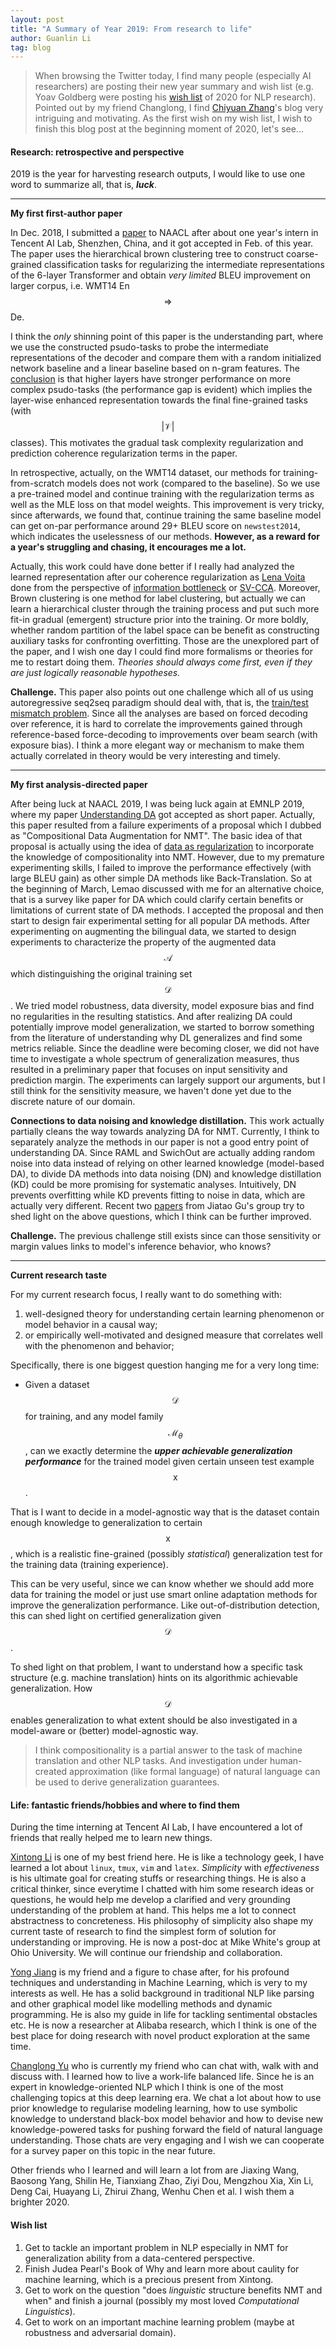 ```yaml
---
layout: post
title: "A Summary of Year 2019: From research to life"
author: Guanlin Li
tag: blog
---
```


> When browsing the Twitter today, I find many people (especially AI researchers) are posting their new year summary and wish list (e.g. Yoav Goldberg were posting his [wish list](https://twitter.com/yoavgo/status/1205987145112051713) of 2020 for NLP research). Pointed out by my friend Changlong, I find [Chiyuan Zhang](http://freemind.pluskid.org/)'s blog very intriguing and motivating. As the first wish on my wish list, I wish to finish this blog post at the beginning moment of 2020, let's see...

#### Research: retrospective and perspective

2019 is the year for harvesting research outputs, I would like to use one word to summarize all, that is, ***luck***.

---

**My first first-author paper**

In Dec. 2018, I submitted a [paper](https://www.aclweb.org/anthology/N19-1046/) to NAACL after about one year's intern in Tencent AI Lab, Shenzhen, China, and it got accepted in Feb. of this year. The paper uses the hierarchical brown clustering tree to construct coarse-grained classification tasks for regularizing the intermediate representations of the 6-layer Transformer and obtain *very limited* BLEU improvement on larger corpus, i.e. WMT14 En$$\Rightarrow$$De.

I think the *only* shinning point of this paper is the understanding part, where we use the constructed psudo-tasks to probe the intermediate representations of the decoder and compare them with a random initialized network baseline and a linear baseline based on n-gram features. The <u>conclusion</u> is that higher layers have stronger performance on more complex psudo-tasks (the performance gap is evident) which implies the layer-wise enhanced representation towards the final fine-grained tasks (with $$\vert \mathcal{V} \vert$$ classes). This motivates the gradual task complexity regularization and prediction coherence regularization terms in the paper. 

In retrospective, actually, on the WMT14 dataset, our methods for training-from-scratch models does not work (compared to the baseline). So we use a pre-trained model and continue training with the regularization terms as well as the MLE loss on that model weights. This improvement is very tricky, since afterwards, we found that, continue training the same baseline model can get on-par performance around 29+ BLEU score on `newstest2014`, which indicates the uselessness of our methods. **However, as a reward for a year's struggling and chasing, it encourages me a lot.** 

Actually, this work could have done better if I really had analyzed the learned representation after our coherence regularization as [Lena Voita](https://lena-voita.github.io/) done from the perspective of [information bottleneck](https://lena-voita.github.io/posts.html) or [SV-CCA](https://arxiv.org/abs/1706.05806). Moreover, Brown clustering is one method for label clustering, but actually we can learn a hierarchical cluster through the training process and put such more fit-in gradual (emergent) structure prior into the training. Or more boldly, whether random partition of the label space can be benefit as constructing auxiliary tasks for confronting overfitting. Those are the unexplored part of the paper, and I wish one day I could find more formalisms or theories for me to restart doing them. *Theories should always come first, even if they are just logically reasonable hypotheses.*

**Challenge.** This paper also points out one challenge which all of us using autoregressive seq2seq paradigm should deal with, that is, the <u>train/test mismatch problem</u>. Since all the analyses are based on forced decoding over reference, it is hard to correlate the improvements gained through reference-based force-decoding to improvements over beam search (with exposure bias). I think a more elegant way or mechanism to make them actually correlated in theory would be very interesting and timely.

---

**My first analysis-directed paper**

After being luck at NAACL 2019, I was being luck again at EMNLP 2019, where my paper [Understanding DA](https://www.aclweb.org/anthology/D19-1570/) got accepted as short paper. Actually, this paper resulted from a failure experiments of a proposal which I dubbed as "Compositional Data Augmentation for NMT". The basic idea of that proposal is actually using the idea of [data as regularization](https://ieeexplore.ieee.org/document/726787) to incorporate the knowledge of compositionality into NMT. However, due to my premature experimenting skills, I failed to improve the performance effectively (with large BLEU gain) as other simple DA methods like Back-Translation. So at the beginning of March, Lemao discussed with me for an alternative choice, that is a survey like paper for DA which could clarify certain benefits or limitations of current state of DA methods. I accepted the proposal and then start to design fair experimental setting for all popular DA methods. After experimenting on augmenting the bilingual data, we started to design experiments to characterize the property of the augmented data $$\mathcal{A}$$ which distinguishing the original training set $$\mathcal{D}$$. We tried model robustness, data diversity, model exposure bias and find no regularities in the resulting statistics. And after realizing DA could potentially improve model generalization, we started to borrow something from the literature of understanding why DL generalizes and find some metrics reliable. Since the deadline were becoming closer, we did not have time to investigate a whole spectrum of generalization measures, thus resulted in a preliminary paper that focuses on input sensitivity and prediction margin. The experiments can largely support our arguments, but I still think for the sensitivity measure, we haven't done yet due to the discrete nature of our domain.

**Connections to data noising and knowledge distillation.** This work actually partially cleans the way towards analyzing DA for NMT. Currently, I think to separately analyze the methods in our paper is not a good entry point of understanding DA. Since RAML and SwichOut are actually adding random noise into data instead of relying on other learned knowledge (model-based DA), to divide DA methods into data noising (DN) and knowledge distillation (KD) could be more promising for systematic analyses. Intuitively, DN prevents overfitting while KD prevents fitting to noise in data, which are actually very different. Recent two [paper](https://jiataogu.me/publication/revisit-self-training)[s](https://jiataogu.me/publication/understand-distillation) from Jiatao Gu's group try to shed light on the above questions, which I think can be further improved.

**Challenge.** The previous challenge still exists since can those sensitivity or margin values links to model's inference behavior, who knows?

---

**Current research taste**

For my current research focus, I really want to do something with:

1. well-designed theory for understanding certain learning phenomenon or model behavior in a causal way;
2. or empirically well-motivated and designed measure that correlates well with the phenomenon and behavior;

Specifically, there is one biggest question hanging me for a very long time:

- Given a dataset $$\mathcal{D}$$ for training, and any model family $$\mathcal{M}_{\theta}$$, can we exactly determine the ***upper achievable generalization performance*** for the trained model given certain unseen test example $$\text{x}$$.

That is I want to decide in a model-agnostic way that is the dataset contain enough knowledge to generalization to certain $$\text{x}$$, which is a realistic fine-grained (possibly *statistical*) generalization test for the training data (training experience).

This can be very useful, since we can know whether we should add more data for training the model or just use smart online adaptation methods for improve the generalization performance. Like out-of-distribution detection, this can shed light on certified generalization given $$\mathcal{D}$$.

To shed light on that problem, I want to understand how a specific task structure (e.g. machine translation) hints on its algorithmic achievable generalization. How $$\mathcal{D}$$ enables generalization to what extent should be also investigated in a model-aware or (better) model-agnostic way.

> I think compositionality is a partial answer to the task of machine translation and other NLP tasks. And investigation under human-created approximation (like formal language) of natural language can be used to derive generalization guarantees.

#### Life: fantastic friends/hobbies and where to find them

During the time interning at Tencent AI Lab, I have encountered a lot of friends that really helped me to learn new things. 

[Xintong Li](https://znculee.github.io/) is one of my best friend here. He is like a technology geek, I have learned a lot about `linux`, `tmux`, `vim` and `latex`. *Simplicity* with *effectiveness* is his ultimate goal for creating stuffs or researching things. He is also a critical thinker, since everytime I chatted with him some research ideas or questions, he would help me develop a clarified and very grounding understanding of the problem at hand. This helps me a lot to connect abstractness to concreteness. His philosophy of simplicity also shape my current taste of research to find the simplest form of solution for understanding or improving. He is now a post-doc at Mike White's group at Ohio University. We will continue our friendship and collaboration.

[Yong Jiang](http://jiangyong.site/) is my friend and a figure to chase after, for his profound techniques and understanding in Machine Learning, which is very to my interests as well. He has a solid background in traditional NLP like parsing and other graphical model like modelling methods and dynamic programming. He is also my guide in life for tackling sentimental obstacles etc. He is now a researcher at Alibaba research, which I think is one of the best place for doing research with novel product exploration at the same time.

[Changlong Yu]() who is currently my friend who can chat with, walk with and discuss with. I learned how to live a work-life balanced life. Since he is an expert in knowledge-oriented NLP which I think is one of the most challenging topics at this deep learning era. We chat a lot about how to use prior knowledge to regularise modeling learning, how to use symbolic knowledge to understand black-box model behavior and how to devise new knowledge-powered tasks for pushing forward the field of natural language understanding. Those chats are very engaging and I wish we can cooperate for a survey paper on this topic in the near future.

Other friends who I learned and will learn a lot from are Jiaxing Wang, Baosong Yang, Shilin He, Tianxiang Zhao, Ziyi Dou, Mengzhou Xia, Xin Li, Deng Cai, Huayang Li, Zhirui Zhang, Wenhu Chen et al. I wish them a brighter 2020.

#### Wish list

1. Get to tackle an important problem in NLP especially in NMT for generalization ability from a data-centered perspective.
2. Finish Judea Pearl's Book of Why and learn more about caulity for machine learning, which is a precious present from Xintong.
3. Get to work on the question "does *linguistic* structure benefits NMT and when" and finish a journal (possibly my most loved *Computational Linguistics*).
4. Get to work on an important machine learning problem (maybe at robustness and adversarial domain).















